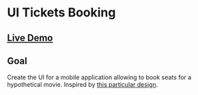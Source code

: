 # UI Tickets Booking

## [Live Demo](https://codepen.io/borntofrappe/full/dENMNV)

## Goal

Create the UI for a mobile application allowing to book seats for a hypothetical movie. Inspired by [this particular design](https://dribbble.com/shots/6418198-Tickets-booking).